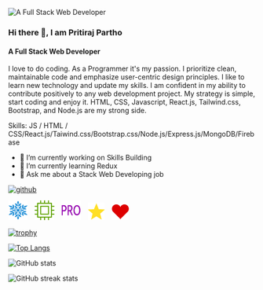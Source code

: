 ![A Full Stack Web Developer](https://encrypted-tbn0.gstatic.com/images?q=tbn:ANd9GcSMIFGoXQer0nsZS3DXUsMCjTE1KOPKpmtMiQ&usqp=CAU)
### Hi there 👋, I am Pritiraj Partho
#### A Full Stack Web Developer

I love to do coding. As a Programmer it's my passion. I prioritize clean, maintainable code and emphasize user-centric design principles. I like to learn new technology and update my skills. I am confident in my ability to contribute positively to any web development project. My strategy is simple, start coding and enjoy it. HTML, CSS, Javascript, React.js, Tailwind.css, Bootstrap, and Node.js are my strong side.

Skills:  JS / HTML / CSS/React.js/Taiwind.css/Bootstrap.css/Node.js/Express.js/MongoDB/Firebase 

- 🔭 I’m currently working on Skills Building 
- 🌱 I’m currently learning Redux 
- 💬 Ask me about a Stack Web Developing job 


[<img src='https://cdn.jsdelivr.net/npm/simple-icons@3.0.1/icons/github.svg' alt='github' height='40'>](https://github.com/PritrirajPartho)  

<a href='https://archiveprogram.github.com/'><img src='https://raw.githubusercontent.com/acervenky/animated-github-badges/master/assets/acbadge.gif' width='40' height='40'></a> <a href='https://docs.github.com/en/developers'><img src='https://raw.githubusercontent.com/acervenky/animated-github-badges/master/assets/devbadge.gif' width='40' height='40'></a> <a href='https://github.com/pricing'><img src='https://raw.githubusercontent.com/acervenky/animated-github-badges/master/assets/pro.gif' width='40' height='40'></a> <a href='https://stars.github.com/'><img src='https://raw.githubusercontent.com/acervenky/animated-github-badges/master/assets/starbadge.gif' width='35' height='35'></a> <a href='https://docs.github.com/en/github/supporting-the-open-source-community-with-github-sponsors'><img src='https://raw.githubusercontent.com/acervenky/animated-github-badges/master/assets/sponsorbadge.gif' width='35' height='35'></a> 

[![trophy](https://github-profile-trophy.vercel.app/?username=PritrirajPartho)](https://github.com/ryo-ma/github-profile-trophy)

[![Top Langs](https://github-readme-stats.vercel.app/api/top-langs/?username=PritrirajPartho)](https://github.com/anuraghazra/github-readme-stats)

![GitHub stats](https://github-readme-stats.vercel.app/api?username=PritrirajPartho&show_icons=true)  

![GitHub streak stats](https://streak-stats.demolab.com/?user=PritrirajPartho)  

